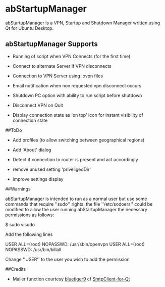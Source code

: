 abStartupManager
================

abStartupManager is a VPN, Startup and Shutdown Manager written using Qt for Ubuntu Desktop.

## abStartupManager Supports

- Running of script when VPN Connects (for the first time)

- Connect to alternate Server if VPN disconnects

- Connection to VPN Server using .ovpn files

- Email notification when non requested vpn disconnect occurs

- Shutdown PC option with ability to run script before shutdown

- Disconnect VPN on Quit

- Display connection state as 'on top' icon for instant visibility of connection state

##ToDo

- Add profiles (to allow switching between geographical regions)

- Add 'About' dialog

- Detect if connection to router is present and act accordingly

- remove unused setting 'priveligedDir'

- improve settings display

##Warnings

abStartupManager is intended to run as a normal user but use some commands that require ''sudo'' rights. the file ''/etc/sodoers'' could be modified to allow the user running abStartupManager the necessary permissions as follows:

  $ sudo visudo

Add the following lines

  USER ALL=(root) NOPASSWD: /usr/sbin/openvpn
  USER ALL=(root) NOPASSWD: /usr/bin/killall

Change ''USER'' to the user you wish to add the permission

##Credits

- Mailer function courtesy [bluetiger9](https://github.com/bluetiger9) cf [SmtpClient-for-Qt](https://github.com/bluetiger9/SmtpClient-for-Qt)
